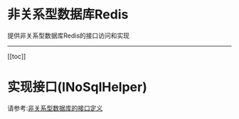 # 非关系型数据库Redis

提供非关系型数据库Redis的接口访问和实现

---
[[toc]]

# 实现接口(INoSqlHelper)

请参考:[非关系型数据库的接口定义](database-nosql.md)
